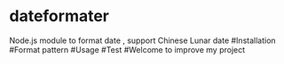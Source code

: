 # dateformater
Node.js module to format date , support Chinese Lunar date
#Installation
#Format pattern
#Usage
#Test
#Welcome to improve my project
